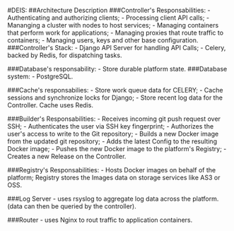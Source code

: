 #DEIS:
##Architecture Description
###Controller's Responsabilities:
	- Authenticating and authorizing clients;
	- Processing client API calls;
	- Mananging a cluster with nodes to host services;
	- Managing containers that perform work for applications;
	- Managing proxies that route traffic to containers;
	- Managing users, keys and other base configuration.
###Controller's Stack:
	- Django API Server for handling API Calls;
	- Celery, backed by Redis, for dispatching tasks.
	
###Database's responsability:
	- Store durable platform state.
###Database system: 
	- PostgreSQL.
	
###Cache's responsabilies:
	- Store work queue data for CELERY;
	- Cache sessions and synchronize locks for Django;
	- Store recent log data for the Controller.
Cache uses Redis.

###Builder's Responsabilities:
	- Receives incoming git push request over SSH;
	- Authenticates the user via SSH key fingerprint;
	- Authorizes the user's access to write to the Git repository;
	- Builds a new Docker image from the updated git repository;
	- Adds the latest Config to the resulting Docker image;
	- Pushes the new Docker image to the platform's Registry;
	- Creates a new Release on the Controller.

###Registry's Responsabilities:
	- Hosts Docker images on behalf of the platform;
Registry stores the Images data on storage services like AS3 or OSS.

###Log Server 
	- uses rsyslog to aggregate log data across the platform. (data can then be queried by the controller).

###Router
	- uses Nginx to rout traffic to application containers.